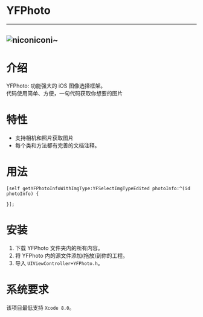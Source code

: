 # YFPhoto
---
![niconiconi~](https://raw.github.com/ibireme/YYImage/master/Demo/YYImageDemo/niconiconi@2x.gif
)
---

介绍
==============

YFPhoto: 功能强大的 iOS 图像选择框架。<br/>
代码使用简单、方便，一句代码获取你想要的图片


特性
==============

- 支持相机和照片获取图片
- 每个类和方法都有完善的文档注释。


用法
==============

```objc
[self getYFPhotoInfoWithImgType:YFSelectImgTypeEdited photoInfo:^(id photoInfo) {

}];
```


安装
==============

1. 下载 YFPhoto 文件夹内的所有内容。
2. 将 YFPhoto 内的源文件添加(拖放)到你的工程。
4. 导入 `UIViewController+YFPhoto.h`。


系统要求
==============

该项目最低支持 `Xcode 8.0`。





